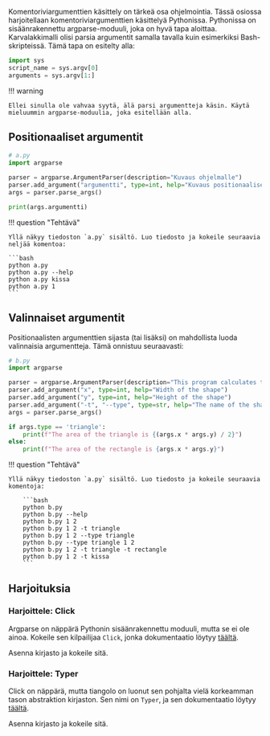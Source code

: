 
Komentoriviargumenttien käsittely on tärkeä osa ohjelmointia. Tässä osiossa harjoitellaan komentoriviargumenttien käsittelyä Pythonissa. Pythonissa on sisäänrakennettu argparse-moduuli, joka on hyvä tapa aloittaa. Karvalakkimalli olisi parsia argumentit samalla tavalla kuin esimerkiksi Bash-skripteissä. Tämä tapa on esitelty alla:

```python
import sys
script_name = sys.argv[0]
arguments = sys.argv[1:]
```

!!! warning

    Ellei sinulla ole vahvaa syytä, älä parsi argumentteja käsin. Käytä mieluummin argparse-moduulia, joka esitellään alla.

## Positionaaliset argumentit

```python
# a.py
import argparse

parser = argparse.ArgumentParser(description="Kuvaus ohjelmalle")
parser.add_argument("argumentti", type=int, help="Kuvaus positionaaliselle argumentille")
args = parser.parse_args()

print(args.argumentti)
```

!!! question "Tehtävä"

    Yllä näkyy tiedoston `a.py` sisältö. Luo tiedosto ja kokeile seuraavia neljää komentoa:

    ```bash
    python a.py
    python a.py --help
    python a.py kissa
    python a.py 1
    ```

## Valinnaiset argumentit

Positionaalisten argumenttien sijasta (tai lisäksi) on mahdollista luoda valinnaisia argumentteja. Tämä onnistuu seuraavasti:

```python
# b.py
import argparse

parser = argparse.ArgumentParser(description="This program calculates the area or volume")
parser.add_argument("x", type=int, help="Width of the shape")
parser.add_argument("y", type=int, help="Height of the shape")
parser.add_argument("-t", "--type", type=str, help="The name of the shape", choices=["rectangle", "triangle"], default="rectangle")
args = parser.parse_args()

if args.type == 'triangle':
    print(f"The area of the triangle is {(args.x * args.y) / 2}")
else:
    print(f"The area of the rectangle is {args.x * args.y}")
```

!!! question "Tehtävä"

    Yllä näkyy tiedoston `a.py` sisältö. Luo tiedosto ja kokeile seuraavia komentoja:

        ```bash
        python b.py
        python b.py --help
        python b.py 1 2
        python b.py 1 2 -t triangle
        python b.py 1 2 --type triangle
        python b.py --type triangle 1 2
        python b.py 1 2 -t triangle -t rectangle
        python b.py 1 2 -t kissa
        ```
## Harjoituksia

### Harjoittele: Click

Argparse on näppärä Pythonin sisäänrakennettu moduuli, mutta se ei ole ainoa. Kokeile sen kilpailijaa `Click`, jonka dokumentaatio löytyy [täältä](https://click.palletsprojects.com/en/8.1.x/).

Asenna kirjasto ja kokeile sitä.

### Harjoittele: Typer

Click on näppärä, mutta tiangolo on luonut sen pohjalta vielä korkeamman tason abstraktion kirjaston. Sen nimi on `Typer`, ja sen dokumentaatio löytyy [täältä](https://typer.tiangolo.com/). 

Asenna kirjasto ja kokeile sitä.